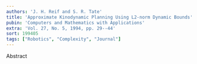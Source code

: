 ```yaml
---
authors: 'J. H. Reif and S. R. Tate'
title: 'Approximate Kinodynamic Planning Using L2-norm Dynamic Bounds'
pubin: 'Computers and Mathematics with Applications'
extra: 'Vol. 27, No. 5, 1994, pp. 29--44'
sort: 199405
tags: ["Robotics", "Complexity", "Journal"]
---
```

Abstract
